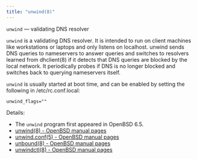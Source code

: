 ```yaml
---
title: "unwind(8)"
---
```


`unwind` — validating DNS resolver

`unwind` is a validating DNS resolver. It is intended to run on client
machines like workstations or laptops and only listens on localhost.
unwind sends DNS queries to nameservers to answer queries and
switches to resolvers learned from dhclient(8) if it detects that
DNS queries are blocked by the local network. It periodically probes
if DNS is no longer blocked and switches back to querying nameservers
itself.

`unwind` is usually started at boot time, and can be enabled by 
setting the following in /etc/rc.conf.local:

`unwind_flags=""`

Details:

* The `unwind` program first appeared in OpenBSD 6.5.
* [unwind(8) - OpenBSD manual pages](http://man.openbsd.org/unwind.8)
* [unwind.conf(5) - OpenBSD manual pages](http://man.openbsd.org/unwind.conf.5)
* [unbound(8) - OpenBSD manual pages](http://man.openbsd.org/unbound.8)
* [unwindctl(8) - OpenBSD manual pages](http://man.openbsd.org/unwindctl.8)
